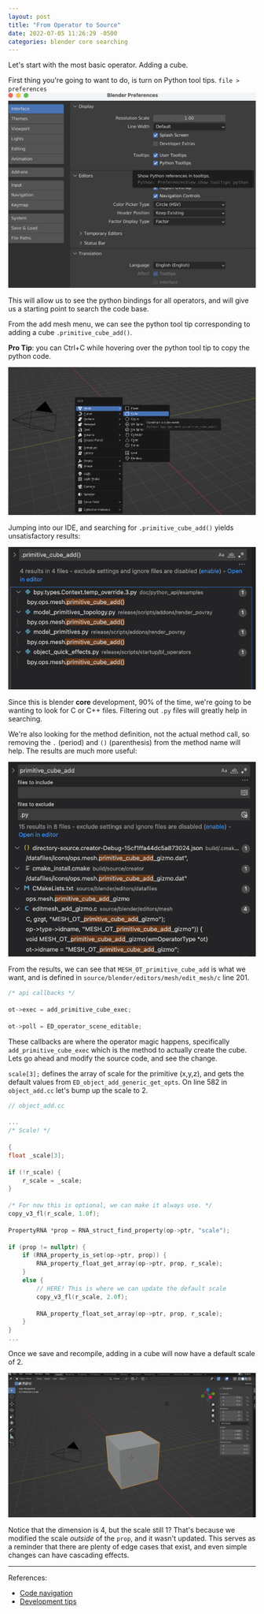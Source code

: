 ```yaml
---
layout: post
title: "From Operator to Source"
date: 2022-07-05 11:26:29 -0500
categories: blender core searching
---
```


Let's start with the most basic operator. Adding a cube.

First thing you're going to want to do, is turn on Python tool tips. `file > preferences`
![Python tool tip](/assets/images/from_operator_to_source/python_tool_tip.png)

This will allow us to see the python bindings for all operators, and will give us a starting point to search the code base.

From the add mesh menu, we can see the python tool tip corresponding to adding a cube `.primitive_cube_add()`.

**Pro Tip**: you can Ctrl+C while hovering over the python tool tip to copy the python code.

![Python menu hover](/assets/images/from_operator_to_source/python_menu_hover.png)

Jumping into our IDE, and searching for `.primitive_cube_add()` yields unsatisfactory results:

![Initial search](/assets/images/from_operator_to_source/initial_search.png)

Since this is blender **core** development, 90% of the time, we're going to be wanting to look for C or C++ files. Filtering out `.py` files will greatly help in searching.

We're also looking for the method definition, not the actual method call, so removing the `.` (period) and `()` (parenthesis) from the method name will help. The results are much more useful:

![Advanced search](/assets/images/from_operator_to_source/advanced_search.png)

From the results, we can see that `MESH_OT_primitive_cube_add` is what we want, and is defined in `source/blender/editors/mesh/edit_mesh/c` line 201.

```c
/* api callbacks */

ot->exec = add_primitive_cube_exec;

ot->poll = ED_operator_scene_editable;
```

These callbacks are where the operator magic happens, specifically `add_primitive_cube_exec` which is the method to actually create the cube. Lets go ahead and modify the source code, and see the change.

`scale[3];` defines the array of scale for the primitive (x,y,z), and gets the default values from `ED_object_add_generic_get_opts`. On line 582 in `object_add.cc` let's bump up the scale to 2.

```c
// object_add.cc

...
/* Scale! */

{
float _scale[3];

if (!r_scale) {
	r_scale = _scale;
}

/* For now this is optional, we can make it always use. */
copy_v3_fl(r_scale, 1.0f);

PropertyRNA *prop = RNA_struct_find_property(op->ptr, "scale");

if (prop != nullptr) {
	if (RNA_property_is_set(op->ptr, prop)) {
		RNA_property_float_get_array(op->ptr, prop, r_scale);
	}
	else {
		// HERE! This is where we can update the default scale
		copy_v3_fl(r_scale, 2.0f);

		RNA_property_float_set_array(op->ptr, prop, r_scale);
	}
}
...

```

Once we save and recompile, adding in a cube will now have a default scale of 2.

![Scaled Cube](/assets/images/from_operator_to_source/scaled_cube.png)

Notice that the dimension is 4, but the scale still 1? That's because we modified the scale _outside_ of the `prop`, and it wasn't updated. This serves as a reminder that there are plenty of edge cases that exist, and even simple changes can have cascading effects.

---

References:

- [Code navigation](https://www.youtube.com/watch?v=tCdx7gzp0Ac)
- [Development tips](https://www.youtube.com/watch?v=P9yeMrtA_rY)
